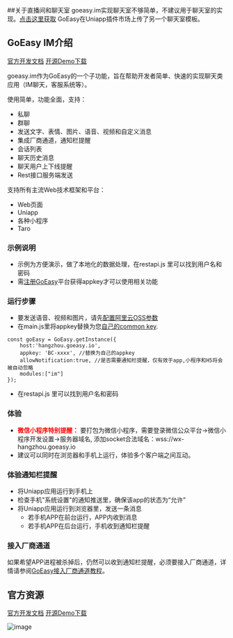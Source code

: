 

##关于直播间和聊天室
goeasy.im实现聊天室不够简单，不建议用于聊天室的实现。[点击这里获取](https://gitee.com/goeasy-io/GoEasyDemo-Uniapp-LiveChatRoom) GoEasy在Uniapp插件市场上传了另一个聊天室模板。


## GoEasy IM介绍

[官方开发文档](https://www.goeasy.io/cn/developers/2.x.html)    [开源Demo下载](https://gitee.com/goeasy-io/GoEasyDemo-Uniapp-IM-Chat)


goeasy.im作为GoEasy的一个子功能，旨在帮助开发者简单、快速的实现聊天类应用（IM聊天，客服系统等）。

使用简单，功能全面，支持：
* 私聊
* 群聊
* 发送文字、表情、图片、语音、视频和自定义消息
* 集成厂商通道，通知栏提醒
* 会话列表
* 聊天历史消息
* 聊天用户上下线提醒
* Rest接口服务端发送


支持所有主流Web技术框架和平台：
* Web页面
* Uniapp
* 各种小程序
* Taro


### 示例说明
*  示例为方便演示，做了本地化的数据处理，在restapi.js 里可以找到用户名和密码
* 需[注册GoEasy](https://www.goeasy.io/cn/signup.html)平台获得appkey才可以使用相关功能

### 运行步骤
*   要发送语音、视频和图片，请先[配置阿里云OSS参数](https://www.goeasy.io/cn/docs/goeasy-2.x/im/message/media/alioss.html)
*   在main.js里将appkey替换为您[自己的common key](https://www.goeasy.io/cn/docs/goeasy-2.x/common/account/developer-account.html).
```
const goEasy = GoEasy.getInstance({
    host:'hangzhou.goeasy.io',
    appkey: 'BC-xxxx', //替换为自己的appkey
    allowNotification:true, //是否需要通知栏提醒，仅有效于app,小程序和H5将会被自动忽略
    modules:["im"]
});
```
*   在restapi.js 里可以找到用户名和密码




### 体验

* <span style="color: red; font-weight: bold"> 微信小程序特别提醒：</span> 要打包为微信小程序，需要登录微信公众平台->微信小程序开发设置->服务器域名,
添加socket合法域名：wss://wx-hangzhou.goeasy.io
* 建议可以同时在浏览器和手机上运行，体验多个客户端之间互动。

### 体验通知栏提醒
*   将Uniapp应用运行到手机上
*   检查手机"系统设置"的通知推送里，确保该app的状态为“允许”
*   将Uniapp应用运行到浏览器里，发送一条消息
    *   若手机APP在前台运行，APP内收到消息
    *   若手机APP在后台运行，手机收到通知栏提醒

### 接入厂商通道
如果希望APP进程被杀掉后，仍然可以收到通知栏提醒，必须要接入厂商通道，详情请参阅[GoEasy接入厂商通道教程](https://www.goeasy.io/cn/docs/goeasy-2.x/common/notification/notification.html)。





## 官方资源

[官方开发文档](https://www.goeasy.io/cn/developers/2.x.html)   [开源Demo下载](https://gitee.com/goeasy-io/GoEasyDemo-Uniapp-IM-Chat)


![image](https://gitee.com/goeasy-io/GoEasyDemo-Uniapp-IM-Chat/raw/2.1/static/images/im.gif)



